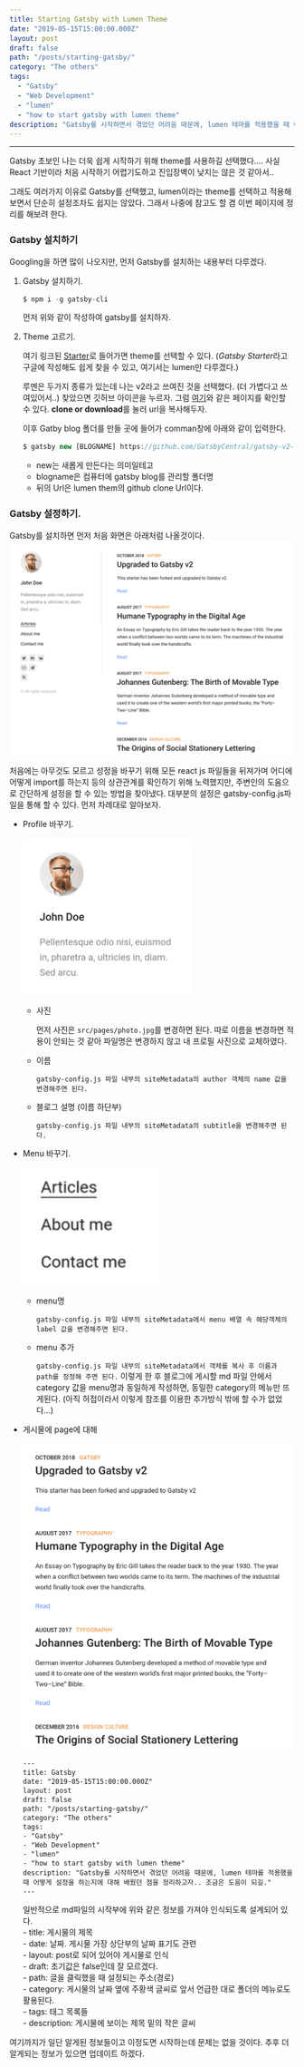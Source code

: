 ```yaml
---
title: Starting Gatsby with Lumen Theme
date: "2019-05-15T15:00:00.000Z"
layout: post
draft: false
path: "/posts/starting-gatsby/"
category: "The others"
tags:
  - "Gatsby"
  - "Web Development"
  - "lumen"
  - "how to start gatsby with lumen theme"
description: "Gatsby를 시작하면서 겪었던 어려움 때문에, lumen 테마를 적용했을 때 어떻게 설정을 하는지에 대해 배웠던 점을 정리하고자.. 조금은 도움이 되길."
---
```




___
Gatsby 초보인 나는 더욱 쉽게 시작하기 위해 theme를 사용하길 선택했다.... 사실 React 기반이라 처음 시작하기 어렵기도하고 진입장벽이 낮지는 않은 것 같아서..<br>

그래도 여러가지 이유로 Gatsby를 선택했고, lumen이라는 theme를 선택하고 적용해 보면서 단순히 설정조차도 쉽지는 않았다. 그래서 나중에 참고도 할 겸 이번 페이지에 정리를 해보려 한다.

### Gatsby 설치하기

Googling을 하면 많이 나오지만, 먼저 Gatsby를 설치하는 내용부터 다루겠다.

1. Gatsby 설치하기.
    ```js
    $ npm i -g gatsby-cli
    ```
    먼저 위와 같이 작성하여 gatsby를 설치하자.

2. Theme 고르기.

    여기 링크된 [Starter](https://www.gatsbyjs.org/starters/?v=2)로 들어가면 theme를 선택할 수 있다. (*Gatsby Starter*라고 구글에 작성해도 쉽게 찾을 수 있고, 여기서는 lumen만 다루겠다.)<br>

    루멘은 두가지 종류가 있는데 나는 v2라고 쓰여진 것을 선택했다. (더 가볍다고 쓰여있어서..) 찾았으면 깃허브 아이콘을 누르자. 그럼 [여기](https://github.com/gatsbyjs/gatsby.git)와 같은 페이지를 확인할 수 있다. **clone or download**를 눌러 url을 복사해두자.<br>

    이후 Gatby blog 폴더를 만들 곳에 들어가 comman창에 아래와 같이 입력한다.
    ```js
    $ gatsby new [BLOGNAME] https://github.com/GatsbyCentral/gatsby-v2-starter-lumen
    ```
    - new는 새롭게 만든다는 의미일테고 
    - blogname은 컴퓨터에 gatsby blog를 관리할 폴더명
    - 뒤의 Url은 lumen them의 github clone Url이다.

### Gatsby 설정하기.
   
Gatsby를 설치하면 먼저 처음 화면은 아래처럼 나올것이다.
![first_page_lumen](./lumen_starting_page.png)

처음에는 아무것도 모르고 성정을 바꾸기 위해 모든 react js 파일들을 뒤져가며 어디에 어떻게 import를 하는지 등의 상관관계를 확인하기 위해 노력했지만, 주변인의 도움으로 간단하게 설정을 할 수 있는 방법을 찾아냈다. 대부분의 설정은 gatsby-config.js파일을 통해 할 수 있다. 먼저 차례대로 알아보자.

  * Profile 바꾸기.

      ![profile](./profile.png)

      - 사진

          먼저 사진은 ```src/pages/photo.jpg```를 변경하면 된다. 따로 이름을 변경하면 적용이 안되는 것 같아 파일명은 변경하지 않고 내 프로필 사진으로 교체하였다.

      - 이름

          ```gatsby-config.js 파일 내부의 siteMetadata의 author 객체의 name 값을 변경해주면 된다.```
      
      - 블로그 설명 (이름 하단부)

          ```gatsby-config.js 파일 내부의 siteMetadata의 subtitle을 변경해주면 된다.```
  
  * Menu 바꾸기.


      ![menu](./menu.png)

      - menu명

          ```gatsby-config.js 파일 내부의 siteMetadata에서 menu 배열 속 해당객체의 label 값을 변경해주면 된다.```
      
      - menu 추가

          ```gatsby-config.js 파일 내부의 siteMetadata에서 객체를 복사 후 이름과 path를 정정해 주면 된다.``` 이렇게 한 후 블로그에 게시할 md 파일 안에서 category 값을 menu명과 동일하게 작성하면, 동일한 category의 메뉴만 뜨게된다. (아직 허접이라서 이렇게 참조를 이용한 추가방식 밖에 할 수가 없었다...)
  
  * 게시물에 page에 대해

      ![whole page](./whole_page.png)
  
      ```
      ---
      title: Gatsby
      date: "2019-05-15T15:00:00.000Z"
      layout: post
      draft: false
      path: "/posts/starting-gatsby/"
      category: "The others"
      tags:
      - "Gatsby"
      - "Web Development"
      - "lumen"
      - "how to start gatsby with lumen theme"
      description: "Gatsby를 시작하면서 겪었던 어려움 때문에, lumen 테마를 적용했을 때 어떻게 설정을 하는지에 대해 배웠던 점을 정리하고자.. 조금은 도움이 되길."
      ---
      ```
      일반적으로 md파일의 시작부에 위와 같은 정보를 가져야 인식되도록 설계되어 있다. <br>
          - title: 게시물의 제목<br>
          - date: 날짜. 게시물 가장 상단부의 날짜 표기도 관련<br>
          - layout: post로 되어 있어야 게시물로 인식<br>
          - draft: 초기값은 false인데 잘 모르겠다.<br>
          - path: 글을 클릭했을 때 설정되는 주소(경로)<br>
          - category: 게시물의 날짜 옆에 주황색 글씨로 앞서 언급한 대로 폴더의 메뉴로도 활용된다.<br>
          - tags: 태그 목록들<br>
          - description: 게시물에 보이는 제목 밑의 작은 글씨<br>

여기까지가 일단 알게된 정보들이고 이정도면 시작하는데 문제는 없을 것이다. 추후 더 알게되는 정보가 있으면 업데이트 하겠다.